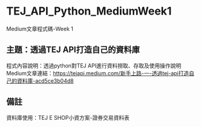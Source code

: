 # TEJ_API_Python_MediumWeek1
Medium文章程式碼-Week 1

## 主題：透過TEJ API打造自己的資料庫
程式內容說明：透過python對TEJ API進行資料撈取、存取及使用操作說明<br>
Medium文章連結：https://tejapi.medium.com/新手上路-一-透過tej-api打造自己的資料庫-acd5ce3b04d8

## 備註
資料庫使用：TEJ E SHOP小資方案-證券交易資料表
